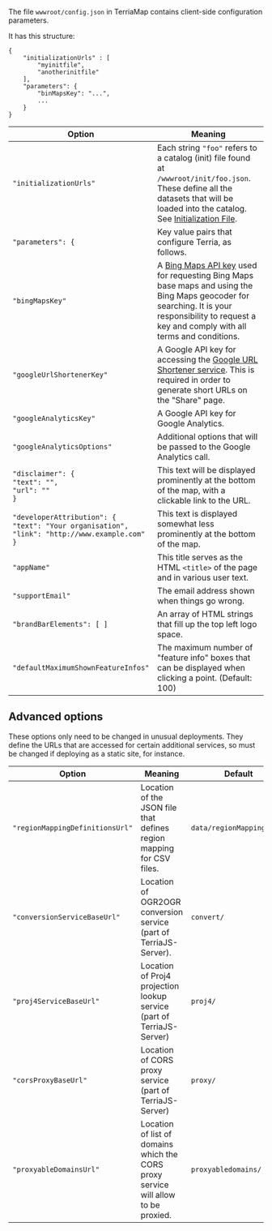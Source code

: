 The file `wwwroot/config.json` in TerriaMap contains client-side configuration parameters.

It has this structure:

```
{
    "initializationUrls" : [
        "myinitfile",
        "anotherinitfile"
    ],
    "parameters": {
        "binMapsKey": "...",
        ...
    }
}
```


Option                      | Meaning
----------------------------|--------
`"initializationUrls"`      | Each string `"foo"` refers to a catalog (init) file found at `/wwwroot/init/foo.json`. These define all the datasets that will be loaded into the catalog. See [Initialization File](../CatalogManagement/Initialization-File.md). 
`"parameters": {`           | Key value pairs that configure Terria, as follows.
`"bingMapsKey"`             | A [Bing Maps API key](https://msdn.microsoft.com/en-us/library/ff428642.aspx) used for requesting Bing Maps base maps and using the Bing Maps geocoder for searching. It is your responsibility to request a key and comply with all terms and conditions.
`"googleUrlShortenerKey"`   | A Google API key for accessing the [Google URL Shortener service](https://developers.google.com/url-shortener/v1/getting_started#intro). This is required in order to generate short URLs on the "Share" page.
`"googleAnalyticsKey"`      | A Google API key for Google Analytics.
`"googleAnalyticsOptions"`  | Additional options that will be passed to the Google Analytics call.
`"disclaimer": {`<span><br/>`"text": "",`<br/>`"url": ""`<br/>`}`</span> | This text will be displayed prominently at the bottom of the map, with a clickable link to the URL.
`"developerAttribution": {`<span><br/>`"text": "Your organisation",`<br/>`"link": "http://www.example.com"`<br/>`}`<span> | This text is displayed somewhat less prominently at the bottom of the map.
`"appName"`                 | This title serves as the HTML `<title>` of the page and in various user text.
`"supportEmail"`            | The email address shown when things go wrong.
`"brandBarElements": [ ]`   | An array of HTML strings that fill up the top left logo space.
`"defaultMaximumShownFeatureInfos"` | The maximum number of "feature info" boxes that can be displayed when clicking a point. (Default: 100)


## Advanced options

These options only need to be changed in unusual deployments. They define the URLs that are accessed for certain additional services, so must be changed if deploying as a static site, for instance.

Option                      | Meaning | Default
----------------------------|---------|---------
`"regionMappingDefinitionsUrl"` | Location of the JSON file that defines region mapping for CSV files. |`data/regionMapping.json`
`"conversionServiceBaseUrl"`    | Location of OGR2OGR conversion service (part of TerriaJS-Server). | `convert/`
`"proj4ServiceBaseUrl"`         | Location of Proj4 projection lookup service (part of TerriaJS-Server) | `proj4/`
`"corsProxyBaseUrl"`            | Location of CORS proxy service (part of TerriaJS-Server)| `proxy/`
`"proxyableDomainsUrl"`         | Location of list of domains which the CORS proxy service will allow to be proxied. | `proxyabledomains/`


